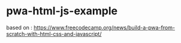 # pwa-html-js-example
based on : https://www.freecodecamp.org/news/build-a-pwa-from-scratch-with-html-css-and-javascript/
